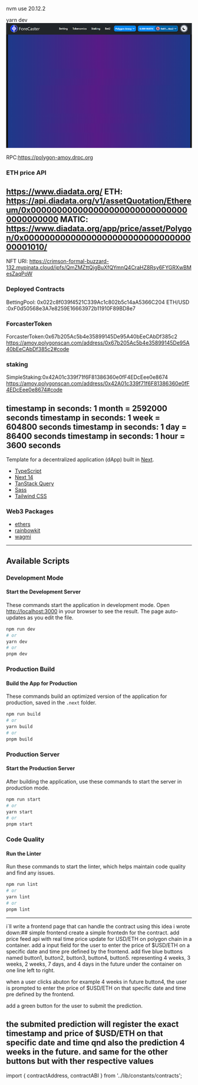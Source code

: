 nvm use 20.12.2

yarn dev
![Image description](./public/1122.png)

RPC:https://polygon-amoy.drpc.org	

### ETH price API
https://www.diadata.org/
ETH: https://api.diadata.org/v1/assetQuotation/Ethereum/0x0000000000000000000000000000000000000000
MATIC: https://www.diadata.org/app/price/asset/Polygon/0x0000000000000000000000000000000000001010/
---
NFT URI:
https://crimson-formal-buzzard-132.mypinata.cloud/ipfs/QmZMZttQjgBuXfQYmnQ4CraHZ8Rsy6FYGRXwBMesZaqPoW

### Deployed Contracts
BettingPool: 0x022c8f039f4521C339Ac1c802b5c14aA5366C204
ETH/USD :0xF0d50568e3A7e8259E16663972b11910F89BD8e7


### ForcasterToken
ForcasterToken:0x67b205Ac5b4e35899145De95A40bEeCAbDf385c2
https://amoy.polygonscan.com/address/0x67b205Ac5b4e35899145De95A40bEeCAbDf385c2#code

### staking
SimpleStaking:0x42A01c339f71f6F81386360e0fF4EDcEee0e8674
https://amoy.polygonscan.com/address/0x42A01c339f71f6F81386360e0fF4EDcEee0e8674#code

timestamp in seconds: 1 month = 2592000 seconds
timestamp in seconds: 1 week = 604800 seconds
timestamp in seconds: 1 day = 86400 seconds
timestamp in seconds: 1 hour = 3600 seconds
---
Template for a decentralized application (dApp) built in [Next](https://nextjs.org).

- [TypeScript](https://www.typescriptlang.org)
- [Next 14](https://nextjs.org/blog/next-14)
- [TanStack Query](https://tanstack.com/query/latest)
- [Sass](https://sass-lang.com)
- [Tailwind CSS](https://tailwindcss.com)

### Web3 Packages

- [ethers](https://docs.ethers.org/v5/)
- [rainbowkit](https://www.rainbowkit.com)
- [wagmi](https://wagmi.sh)

---

## Available Scripts

### Development Mode

#### Start the Development Server

These commands start the application in development mode. Open [http://localhost:3000](http://localhost:3000) in your browser to see the result. The page auto-updates as you edit the file.

```bash
npm run dev
# or
yarn dev
# or
pnpm dev
```

### Production Build

#### Build the App for Production

These commands build an optimized version of the application for production, saved in the `.next` folder.

```bash
npm run build
# or
yarn build
# or
pnpm build
```

### Production Server

#### Start the Production Server

After building the application, use these commands to start the server in production mode.

```bash
npm run start
# or
yarn start
# or
pnpm start
```

### Code Quality

#### Run the Linter

Run these commands to start the linter, which helps maintain code quality and find any issues.

```bash
npm run lint
# or
yarn lint
# or
pnpm lint
```
----
i´ll write a frontend page that can handle the contract using this idea i wrote down:## simple frontend
create a simple frontedn for the contract.
add price feed api with real time price update for USD/ETH on polygon chain in a container. add a input field for the user to enter the price of $USD/ETH on a specific date and time pre defined by the frontend. add five blue buttons named button1, button2, button3, button4, button5. representing 4 weeks, 3 weeks, 2 weeks, 7 days, and 4 days in the future under the container on one line left to right. 

when a user clicks abuton for example 4 weeks in future button4, the user is prompted to enter the price of $USD/ETH on that specific date and time pre defined by the frontend.

add a green button for the user to submit the prediction.

the submited prediction will register the exact timestamp and price of $USD/ETH on that specific date and time qnd also the prediction 4 weeks in the future. and same for the other buttons but with ther respective values
----
import { contractAddress, contractABI } from '../lib/constants/contracts';